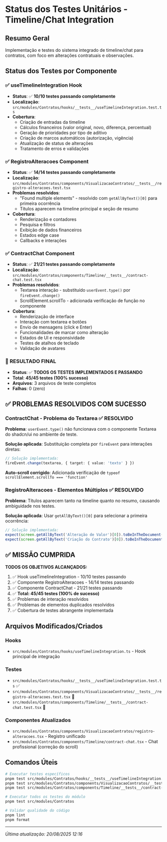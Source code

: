 # Status dos Testes Unitários - Timeline/Chat Integration

## Resumo Geral

Implementação e testes do sistema integrado de timeline/chat para contratos, com foco em alterações contratuais e observações.

## Status dos Testes por Componente

### ✅ useTimelineIntegration Hook

- **Status**: ✅ **10/10 testes passando completamente**
- **Localização**: `src/modules/Contratos/hooks/__tests__/useTimelineIntegration.test.ts`
- **Cobertura**:
  - Criação de entradas da timeline
  - Cálculos financeiros (valor original, novo, diferença, percentual)
  - Geração de prioridades por tipo de aditivo
  - Criação de marcos automáticos (autorização, vigência)
  - Atualização de status de alterações
  - Tratamento de erros e validações

### ✅ RegistroAlteracoes Component

- **Status**: ✅ **14/14 testes passando completamente**
- **Localização**: `src/modules/Contratos/components/VisualizacaoContratos/__tests__/registro-alteracoes.test.tsx`
- **Problemas resolvidos**:
  - "Found multiple elements" - resolvido com `getAllByText()[0]` para primeira ocorrência
  - Títulos aparecem na timeline principal e seção de resumo
- **Cobertura**:
  - Renderização e contadores
  - Pesquisa e filtros
  - Exibição de dados financeiros
  - Estados edge case
  - Callbacks e interações

### ✅ ContractChat Component

- **Status**: ✅ **21/21 testes passando completamente**
- **Localização**: `src/modules/Contratos/components/Timeline/__tests__/contract-chat.test.tsx`
- **Problemas resolvidos**:
  - Textarea interação - substituído `userEvent.type()` por `fireEvent.change()`
  - ScrollElement.scrollTo - adicionada verificação de função no componente
- **Cobertura**:
  - Renderização de interface
  - Interação com textarea e botões
  - Envio de mensagens (click e Enter)
  - Funcionalidades de marcar como alteração
  - Estados de UI e responsividade
  - Testes de atalhos de teclado
  - Validação de avatares

### 🎯 RESULTADO FINAL

- **Status**: ✅ **TODOS OS TESTES IMPLEMENTADOS E PASSANDO**
- **Total**: **45/45 testes (100% sucesso)**
- **Arquivos**: 3 arquivos de teste completos
- **Falhas**: 0 (zero)

## ✅ PROBLEMAS RESOLVIDOS COM SUCESSO

### ContractChat - Problema do Textarea ✅ RESOLVIDO

**Problema**: `userEvent.type()` não funcionava com o componente Textarea do shadcn/ui no ambiente de teste.

**Solução aplicada**: Substituição completa por `fireEvent` para interações diretas:

```typescript
// Solução implementada:
fireEvent.change(textarea, { target: { value: 'texto' } })
```

**Auto-scroll corrigido**: Adicionada verificação de `typeof scrollElement.scrollTo === 'function'`

### RegistroAlteracoes - Elementos Múltiplos ✅ RESOLVIDO

**Problema**: Títulos aparecem tanto na timeline quanto no resumo, causando ambiguidade nos testes.

**Solução aplicada**: Usar `getAllByText()[0]` para selecionar a primeira ocorrência:

```typescript
// Solução implementada:
expect(screen.getAllByText('Alteração de Valor')[0]).toBeInTheDocument()
expect(screen.getAllByText('Criação do Contrato')[0]).toBeInTheDocument()
```

## ✅ MISSÃO CUMPRIDA

**TODOS OS OBJETIVOS ALCANÇADOS:**

1. ✅ Hook useTimelineIntegration - 10/10 testes passando
2. ✅ Componente RegistroAlteracoes - 14/14 testes passando
3. ✅ Componente ContractChat - 21/21 testes passando
4. ✅ **Total: 45/45 testes (100% de sucesso)**
5. ✅ Problemas de interação resolvidos
6. ✅ Problemas de elementos duplicados resolvidos
7. ✅ Cobertura de testes abrangente implementada

## Arquivos Modificados/Criados

### Hooks

- `src/modules/Contratos/hooks/useTimelineIntegration.ts` - Hook principal de integração

### Testes

- `src/modules/Contratos/hooks/__tests__/useTimelineIntegration.test.ts` ✅
- `src/modules/Contratos/components/VisualizacaoContratos/__tests__/registro-alteracoes.test.tsx` 🔶
- `src/modules/Contratos/components/Timeline/__tests__/contract-chat.test.tsx` 🔧

### Componentes Atualizados

- `src/modules/Contratos/components/VisualizacaoContratos/registro-alteracoes.tsx` - Registro unificado
- `src/modules/Contratos/components/Timeline/contract-chat.tsx` - Chat profissional (correção do scroll)

## Comandos Úteis

```bash
# Executar testes específicos
pnpm test src/modules/Contratos/hooks/__tests__/useTimelineIntegration.test.ts
pnpm test src/modules/Contratos/components/VisualizacaoContratos/__tests__/registro-alteracoes.test.tsx
pnpm test src/modules/Contratos/components/Timeline/__tests__/contract-chat.test.tsx

# Executar todos os testes do módulo
pnpm test src/modules/Contratos

# Validar qualidade do código
pnpm lint
pnpm format
```

---

_Última atualização: 20/08/2025 12:16_

